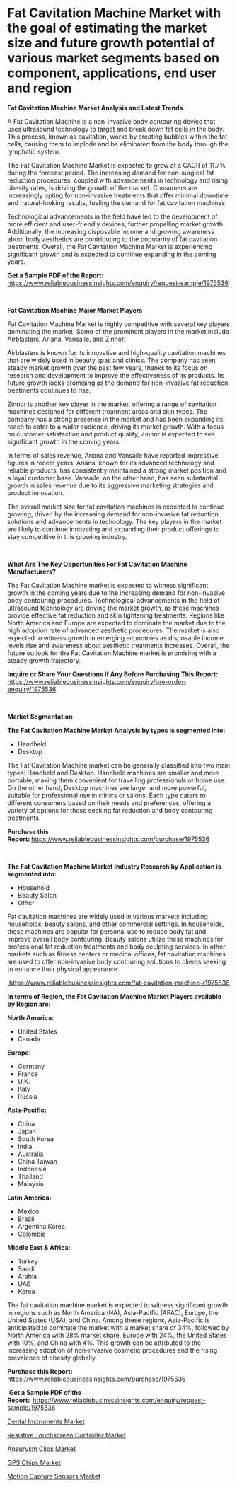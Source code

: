 <p><h1>Fat Cavitation Machine Market with the goal of estimating the market size and future growth potential of various market segments based on component, applications, end user and region</h1></p><p><strong>Fat Cavitation Machine Market Analysis and Latest Trends</strong></p>
<p><p>A Fat Cavitation Machine is a non-invasive body contouring device that uses ultrasound technology to target and break down fat cells in the body. This process, known as cavitation, works by creating bubbles within the fat cells, causing them to implode and be eliminated from the body through the lymphatic system.</p><p>The Fat Cavitation Machine Market is expected to grow at a CAGR of 11.7% during the forecast period. The increasing demand for non-surgical fat reduction procedures, coupled with advancements in technology and rising obesity rates, is driving the growth of the market. Consumers are increasingly opting for non-invasive treatments that offer minimal downtime and natural-looking results, fueling the demand for fat cavitation machines.</p><p>Technological advancements in the field have led to the development of more efficient and user-friendly devices, further propelling market growth. Additionally, the increasing disposable income and growing awareness about body aesthetics are contributing to the popularity of fat cavitation treatments. Overall, the Fat Cavitation Machine Market is experiencing significant growth and is expected to continue expanding in the coming years.</p></p>
<p><strong>Get a Sample PDF of the Report:&nbsp;</strong> <a href="https://www.reliablebusinessinsights.com/enquiry/request-sample/1975536">https://www.reliablebusinessinsights.com/enquiry/request-sample/1975536</a></p>
<p>&nbsp;</p>
<p><strong>Fat Cavitation Machine Major Market Players</strong></p>
<p><p>Fat Cavitation Machine Market is highly competitive with several key players dominating the market. Some of the prominent players in the market include Airblasters, Ariana, Vansaile, and Zinnor.</p><p>Airblasters is known for its innovative and high-quality cavitation machines that are widely used in beauty spas and clinics. The company has seen steady market growth over the past few years, thanks to its focus on research and development to improve the effectiveness of its products. Its future growth looks promising as the demand for non-invasive fat reduction treatments continues to rise.</p><p>Zinnor is another key player in the market, offering a range of cavitation machines designed for different treatment areas and skin types. The company has a strong presence in the market and has been expanding its reach to cater to a wider audience, driving its market growth. With a focus on customer satisfaction and product quality, Zinnor is expected to see significant growth in the coming years.</p><p>In terms of sales revenue, Ariana and Vansaile have reported impressive figures in recent years. Ariana, known for its advanced technology and reliable products, has consistently maintained a strong market position and a loyal customer base. Vansaile, on the other hand, has seen substantial growth in sales revenue due to its aggressive marketing strategies and product innovation.</p><p>The overall market size for fat cavitation machines is expected to continue growing, driven by the increasing demand for non-invasive fat reduction solutions and advancements in technology. The key players in the market are likely to continue innovating and expanding their product offerings to stay competitive in this growing industry.</p></p>
<p>&nbsp;</p>
<p><strong>What Are The Key Opportunities For Fat Cavitation Machine Manufacturers?</strong></p>
<p><p>The Fat Cavitation Machine market is expected to witness significant growth in the coming years due to the increasing demand for non-invasive body contouring procedures. Technological advancements in the field of ultrasound technology are driving the market growth, as these machines provide effective fat reduction and skin tightening treatments. Regions like North America and Europe are expected to dominate the market due to the high adoption rate of advanced aesthetic procedures. The market is also expected to witness growth in emerging economies as disposable income levels rise and awareness about aesthetic treatments increases. Overall, the future outlook for the Fat Cavitation Machine market is promising with a steady growth trajectory.</p></p>
<p><strong>Inquire or Share Your Questions If Any Before Purchasing This Report:</strong> <a href="https://www.reliablebusinessinsights.com/enquiry/pre-order-enquiry/1975536">https://www.reliablebusinessinsights.com/enquiry/pre-order-enquiry/1975536</a></p>
<p>&nbsp;</p>
<p><strong>Market Segmentation</strong></p>
<p><strong>The Fat Cavitation Machine Market Analysis by types is segmented into:</strong></p>
<p><ul><li>Handheld</li><li>Desktop</li></ul></p>
<p><p>The Fat Cavitation Machine market can be generally classified into two main types: Handheld and Desktop. Handheld machines are smaller and more portable, making them convenient for travelling professionals or home use. On the other hand, Desktop machines are larger and more powerful, suitable for professional use in clinics or salons. Each type caters to different consumers based on their needs and preferences, offering a variety of options for those seeking fat reduction and body contouring treatments.</p></p>
<p><strong>Purchase this Report:&nbsp;</strong><a href="https://www.reliablebusinessinsights.com/purchase/1975536">https://www.reliablebusinessinsights.com/purchase/1975536</a></p>
<p>&nbsp;</p>
<p><strong>The Fat Cavitation Machine Market Industry Research by Application is segmented into:</strong></p>
<p><ul><li>Household</li><li>Beauty Salon</li><li>Other</li></ul></p>
<p><p>Fat cavitation machines are widely used in various markets including households, beauty salons, and other commercial settings. In households, these machines are popular for personal use to reduce body fat and improve overall body contouring. Beauty salons utilize these machines for professional fat reduction treatments and body sculpting services. In other markets such as fitness centers or medical offices, fat cavitation machines are used to offer non-invasive body contouring solutions to clients seeking to enhance their physical appearance.</p></p>
<p><a href="https://www.reliablebusinessinsights.com/fat-cavitation-machine-r1975536">&nbsp;https://www.reliablebusinessinsights.com/fat-cavitation-machine-r1975536</a></p>
<p><strong>In terms of Region, the Fat Cavitation Machine Market Players available by Region are:</strong></p>
<p>
    <p> <strong> North America: </strong>
        <ul>
            <li>United States</li>
            <li>Canada</li>
        </ul>
        </p> 
    <p> <strong> Europe: </strong>
        <ul>
            <li>Germany</li>
            <li>France</li>
            <li>U.K.</li>
            <li>Italy</li>
            <li>Russia</li>
        </ul>
        </p> 
    <p> <strong> Asia-Pacific: </strong>
        <ul>
            <li>China</li>
            <li>Japan</li>
            <li>South Korea</li>
            <li>India</li>
            <li>Australia</li>
            <li>China Taiwan</li>
            <li>Indonesia</li>
            <li>Thailand</li>
            <li>Malaysia</li>
        </ul>
        </p> 
    <p> <strong> Latin America: </strong>
        <ul>
            <li>Mexico</li>
            <li>Brazil</li>
            <li>Argentina Korea</li>
            <li>Colombia</li>
        </ul>
        </p> 
    <p> <strong> Middle East & Africa: </strong>
        <ul>
            <li>Turkey</li>
            <li>Saudi</li>
            <li>Arabia</li>
            <li>UAE</li>
            <li>Korea</li>
        </ul>
    </p>
    </p>
<p><p>The fat cavitation machine market is expected to witness significant growth in regions such as North America (NA), Asia-Pacific (APAC), Europe, the United States (USA), and China. Among these regions, Asia-Pacific is anticipated to dominate the market with a market share of 34%, followed by North America with 28% market share, Europe with 24%, the United States with 10%, and China with 4%. This growth can be attributed to the increasing adoption of non-invasive cosmetic procedures and the rising prevalence of obesity globally.</p></p>
<p><strong>Purchase this Report: </strong><a href="https://www.reliablebusinessinsights.com/purchase/1975536">https://www.reliablebusinessinsights.com/purchase/1975536</a></p>
<p>&nbsp;<strong>Get a Sample PDF of the Report:&nbsp;&nbsp;</strong><a href="https://www.reliablebusinessinsights.com/enquiry/request-sample/1975536">https://www.reliablebusinessinsights.com/enquiry/request-sample/1975536</a></p>
<p><strong></strong></p>
<p><p><a href="https://github.com/lylyparadise/Market-Research-Report-List-4/blob/main/dental-instruments-market.md">Dental Instruments Market</a></p><p><a href="https://medium.com/@kaitlynkristyfj13/strategic-insights-into-global-resistive-touchscreen-controller-market-trends-2024-2031-6f7040ff5f31">Resistive Touchscreen Controller Market</a></p><p><a href="https://github.com/GroverBarry/Market-Research-Report-List-6/blob/main/aneurysm-clips-market.md">Aneurysm Clips Market</a></p><p><a href="https://medium.com/@bernadette.james576/gps-chips-market-outlook-and-forecast-from-2024-to-2031-0f52abc7b911">GPS Chips Market</a></p><p><a href="https://medium.com/@chellamarie1961/motion-capture-sensors-market-a-global-and-regional-analysis-focus-on-end-user-product-and-73df657b89bc">Motion Capture Sensors Market</a></p></p>